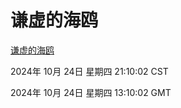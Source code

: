 # 谦虚的海鸥
[谦虚的海鸥](http://219.139.199.238:56308/qxdho/course/base/hotlink/index.php)

2024年 10月 24日 星期四 21:10:02 CST

2024年 10月 24日 星期四 13:10:02 GMT
